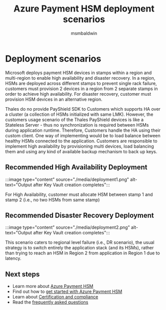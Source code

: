 ﻿---
title: Azure Payment HSM deployment scenarios
description: Azure Payment HSM deployment scenarios for high availability deployment and disaster recovery deployment
services: payment-hsm
author: msmbaldwin

tags: azure-resource-manager
ms.service: payment-hsm
ms.workload: security
ms.topic: concepts
ms.date: 01/25/2022
ms.author: mbaldwin


---
# Deployment scenarios

Microsoft deploys payment HSM devices in stamps within a region and multi-region to enable high availability and disaster recovery. In a region, HSMs are deployed across different stamps to prevent single rack failure, customers must provision 2 devices in a region from 2 separate stamps in order to achieve high availability. For disaster recovery, customer must provision HSM devices in an alternative region.

Thales do no provide PayShield SDK to Customers which supports HA over a cluster (a collection of HSMs initialized with same LMK). However, the customers usage scenario of the Thales PayShield devices is like a Stateless Server - thus no synchronization is required between HSMs during application runtime. Therefore, Customers handle the HA using their custom client. One way of implementing would be to load balance between healthy HSMs connected to the application. Customers are responsible to implement high availability by provisioning multi devices, load balancing them and using any kind of available backup mechanism to back up keys.

## Recommended High Availability Deployment

:::image type="content" source="./media/deployment1.png" alt-text="Output after Key Vault creation completes":::
 
For High Availability, customer must allocate HSM between stamp 1 and stamp 2 (i.e., no two HSMs from same stamp)

## Recommended Disaster Recovery Deployment
 
:::image type="content" source="./media/deployment2.png" alt-text="Output after Key Vault creation completes":::

This scenario caters to regional level failure (i.e., DR scenario), the usual strategy is to switch entirely the application stack (and its HSMs), rather than trying to reach an HSM in Region 2 from application in Region 1 due to latency. 

## Next steps

- Learn more about [Azure Payment HSM](overview.md)
- Find out how to [get started with Azure Payment HSM](getting-started.md)
- Learn about [Certification and compliance](certification-compliance.md)
- Read the [frequently asked questions](faq.yml)
